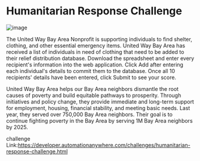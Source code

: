 # Humanitarian Response Challenge
![image](https://github.com/JoswaDsouza/Humanitarian-Response-Challenge/assets/117136563/180eb8c1-d55f-4a3d-a9ef-f899cea84961)


The United Way Bay Area Nonprofit is supporting individuals to find shelter, clothing, and other essential emergency items. United Way Bay Area has received a list of individuals in need of clothing that need to be added to their relief distribution database. Download the spreadsheet and enter every recipient's information into the web application. Click Add after entering each individual's details to commit them to the database. Once all 10 recipients' details have been entered, click Submit to see your score.

United Way Bay Area helps our Bay Area neighbors dismantle the root causes of poverty and build equitable pathways to prosperity. Through initiatives and policy change, they provide immediate and long-term support for employment, housing, financial stability, and meeting basic needs. Last year, they served over 750,000 Bay Area neighbors. Their goal is to continue fighting poverty in the Bay Area by serving 1M Bay Area neighbors by 2025.








challenge Link:https://developer.automationanywhere.com/challenges/humanitarian-response-challenge.html



